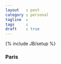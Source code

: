 ```yaml
---
layout   : post
category : personal
tagline  : 
tags     : 
draft    : true
---
```

{% include JB/setup %}

### Paris
